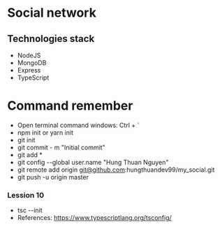 # Social network

## Technologies stack

- NodeJS
- MongoDB
- Express
- TypeScript

# Command remember

- Open terminal command windows: Ctrl + `
- npm init or yarn init
- git init
- git commit - m "Initial commit"
- git add *
- git config --global user.name "Hung Thuan Nguyen"
- git remote add origin git@github.com:hungthuandev99/my_social.git
- git push -u origin master

### Lession 10
- tsc --init
- References: https://www.typescriptlang.org/tsconfig/

